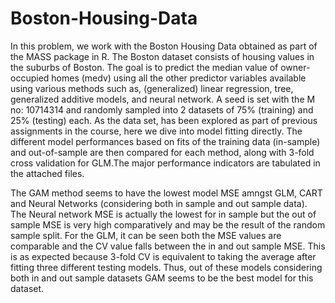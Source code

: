# Boston-Housing-Data

In this problem, we work with the Boston Housing Data obtained as part of the MASS package in R. The Boston dataset consists of housing values in the suburbs of Boston. The goal is to predict the median value of owner-occupied homes (medv) using all the other predictor variables available using various methods such as, (generalized) linear regression, tree, generalized additive models, and neural network. 
A seed is set with the M no: 10714314 and randomly sampled into 2 datasets of 75% (training) and 25% (testing) each. As the data set, has been explored as part of previous assignments in the course, here we dive into model fitting directly. The different model performances based on fits of the training data (in-sample) and out-of-sample are then compared for each method, along with 3-fold cross validation for GLM.The major performance indicators are tabulated in the attached files.

The GAM method seems to have the lowest model MSE amngst GLM, CART and Neural Networks (considering both in sample and out sample data). The Neural network MSE is actually the lowest for in sample but the out of sample MSE is very high comparatively and may be the result of the random sample split. For the GLM, it can be seen both the MSE values are comparable and the CV value falls between the in and out sample MSE. This is as expected because 3-fold CV is equivalent to taking the average after fitting three different testing models. Thus, out of these models considering both in and out sample datasets GAM seems to be the best model for this dataset.



